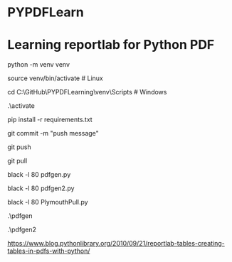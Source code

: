 # PYPDFLearn
# Learning reportlab for Python PDF

python -m venv venv

source venv/bin/activate # Linux

cd C:\GitHub\PYPDFLearning\venv\Scripts # Windows

.\activate

pip install -r requirements.txt

git commit -m "push message"

git push

git pull

black -l 80 pdfgen.py

black -l 80 pdfgen2.py

black -l 80 PlymouthPull.py

.\pdfgen

.\pdfgen2

https://www.blog.pythonlibrary.org/2010/09/21/reportlab-tables-creating-tables-in-pdfs-with-python/
